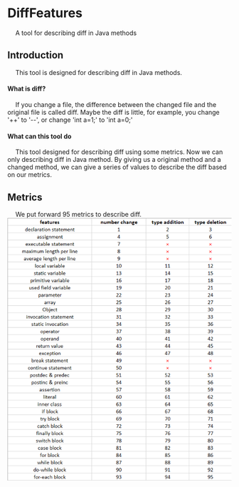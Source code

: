 # DiffFeatures
&emsp; A tool for describing diff in Java methods

## Introduction
&emsp; This tool is designed for describing diff in Java methods.  

#### What is diff?
&emsp; If you change a file, the difference between the changed file and the original file is called diff. Maybe the diff is little, for example, you change '++' to '--', or change 'int a=1;' to 'int a=0;'  

#### What can this tool do
&emsp; This tool designed for describing diff using some metrics. Now we can only describing diff in Java method. By giving us a original method and a changed method, we can give a series of values to describe the diff based on our metrics.  

## Metrics
&emsp; We put forward 95 metrics to describe diff.
![avatar](/features.png)
